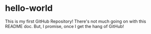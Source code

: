 # hello-world
This is my first GitHub Repository!
There's not much going on with this README doc. But, I promise, once I get the hang of GitHub!
